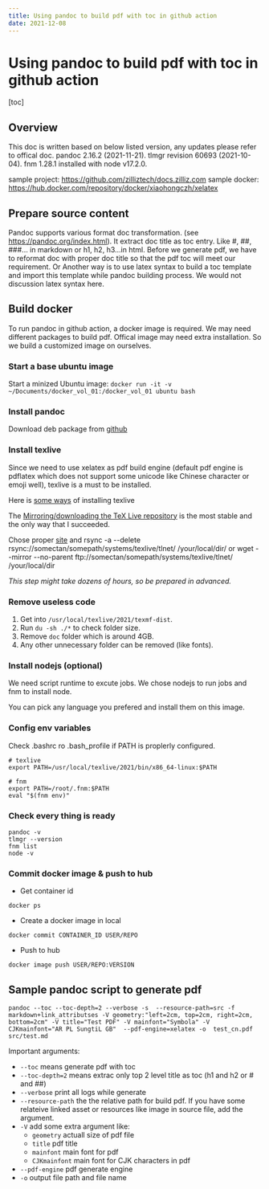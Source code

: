 ```yaml
---
title: Using pandoc to build pdf with toc in github action
date: 2021-12-08
---
```


# Using pandoc to build pdf with toc in github action

[toc]

## Overview

This doc is written based on below listed version, any updates please refer to offical doc.
pandoc 2.16.2 (2021-11-21).
tlmgr revision 60693 (2021-10-04).
fnm 1.28.1 installed with node v17.2.0.

sample project: https://github.com/zilliztech/docs.zilliz.com
sample docker: https://hub.docker.com/repository/docker/xiaohongczh/xelatex

## Prepare source content

Pandoc supports various format doc transformation. (see https://pandoc.org/index.html). It extract doc title as toc entry. Like #, ##, ###... in markdown or h1, h2, h3...in html. Before we generate pdf, we have to reformat doc with proper doc title so that the pdf toc will meet our requirement.
Or
Another way is to use latex syntax to build a toc template and import this template while pandoc building process. We would not discussion latex syntax here.

## Build docker

To run pandoc in github action, a docker image is required. We may need different packages to build pdf. Offical image may need extra installation. So we build a customized image on ourselves. 

### Start a base ubuntu image
Start a minized Ubuntu image:
```docker run -it -v ~/Documents/docker_vol_01:/docker_vol_01 ubuntu bash```

### Install pandoc
Download deb package from [github](https://github.com/jgm/pandoc/releases/)

### Install texlive
Since we need to use xelatex as pdf build engine (default pdf engine is pdflatex which does not support some unicode like Chinese character or emoji well), texlive is a must to be installed.

Here is [some ways](https://tug.org/texlive/acquire.html) of installing texlive

The [Mirroring/downloading the TeX Live repository](https://tug.org/texlive/acquire-mirror.html) is the most stable and the only way that I succeeded.

Chose proper [site](https://ctan.org/mirrors)
and
rsync -a --delete rsync://somectan/somepath/systems/texlive/tlnet/ /your/local/dir/
or 
wget --mirror --no-parent ftp://somectan/somepath/systems/texlive/tlnet/ /your/local/dir

*This step might take dozens of hours, so be prepared in advanced.*

### Remove useless code
1. Get into `/usr/local/texlive/2021/texmf-dist`.
2. Run `du -sh ./*` to check folder size.
3. Remove `doc` folder which is around 4GB.
4. Any other unnecessary folder can be removed (like fonts).

### Install nodejs (optional)
We need script runtime to excute jobs. We chose nodejs to run jobs and fnm to install node.

You can pick any language you prefered and install them on this image.

### Config env variables
Check .bashrc ro .bash_profile if PATH is proplerly configured.

```shell
# texlive
export PATH=/usr/local/texlive/2021/bin/x86_64-linux:$PATH

# fnm
export PATH=/root/.fnm:$PATH
eval "$(fnm env)"
```

### Check every thing is ready

```shell
pandoc -v
tlmgr --version
fnm list
node -v
```

### Commit docker image & push to hub


* Get container id

```
docker ps
```

* Create a docker image in local      
```
docker commit CONTAINER_ID USER/REPO
```

* Push to hub
```
docker image push USER/REPO:VERSION
```

## 



## Sample pandoc script to generate pdf

```shell
pandoc --toc --toc-depth=2 --verbose -s  --resource-path=src -f markdown+link_attributses -V geometry:"left=2cm, top=2cm, right=2cm, bottom=2cm" -V title="Test PDF" -V mainfont="Symbola" -V CJKmainfont="AR PL SungtiL GB"  --pdf-engine=xelatex -o  test_cn.pdf src/test.md
```

Important arguments:
* `--toc` means generate pdf with toc
* `--toc-depth=2` means extrac only top 2 level title as toc (h1 and h2 or # and ##)
* `--verbose` print all logs while generate
* `--resource-path` the the relative path for build pdf. If you have some relateive linked asset or resources like image in source file, add the argument.
* `-V` add some extra argument like:
  * `geometry` actuall size of pdf file
  * `title` pdf title
  * `mainfont` main font for pdf
  * `CJKmainfont` main font for CJK characters in pdf
* `--pdf-engine` pdf generate engine
* `-o` output file path and file name

